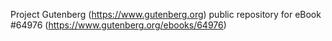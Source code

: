Project Gutenberg (https://www.gutenberg.org) public repository for
eBook #64976 (https://www.gutenberg.org/ebooks/64976)
